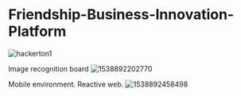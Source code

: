 # Friendship-Business-Innovation-Platform
![hackerton1](https://user-images.githubusercontent.com/35095311/46578759-720deb80-ca41-11e8-9d8b-be421626d2d7.png)

Image recognition board
![1538892202770](https://user-images.githubusercontent.com/35095311/46578859-7a1a5b00-ca42-11e8-981d-84073b8ee9cc.gif)

Mobile environment.
Reactive web.
![1538892458498](https://user-images.githubusercontent.com/35095311/46578894-ec8b3b00-ca42-11e8-9551-589630254437.gif)
